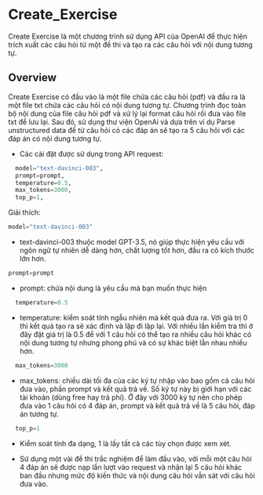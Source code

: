 # Create_Exercise
Create Exercise là một chương trình sử dụng API của OpenAI để thực hiện trích xuất các câu hỏi từ một đề thi và tạo ra các câu hỏi với nội dung tương tự.
## Overview
Create Exercise có đầu vào là một file chứa các câu hỏi (pdf) và đầu ra là một file txt chứa các câu hỏi có nội dung tương tự.
Chương trình đọc toàn bộ nội dung của file câu hỏi pdf và xử lý lại format câu hỏi rồi đưa vào file txt để lưu lại.
Sau đó, sử dụng thư viện OpenAi và dựa trên ví dụ Parse unstructured data để từ câu hỏi có các đáp án sẽ tạo ra 5 câu hỏi với các đáp án có nội dung tương tự.
* Các cài đặt được sử dụng trong API request:
```python
  model="text-davinci-003",
  prompt=prompt,
  temperature=0.5,
  max_tokens=3000,
  top_p=1,
```
Giải thích:
```python
model="text-davinci-003"
```
* text-davinci-003 thuộc model GPT-3.5, nó giúp thực hiện yêu cầu với ngôn ngữ tự nhiên dễ dàng hơn, chất lượng tốt hơn, đầu ra có kích thước lớn hơn.
```python
prompt=prompt
```
* prompt: chứa nội dung là yêu cầu mà bạn muốn thực hiện
```python
  temperature=0.5
```
* temperature: kiểm soát tính ngẫu nhiên mà kết quả đưa ra. Với giá trị 0 thì kết quả tạo ra sẽ xác định và lặp đi lặp lại. Với nhiều lần kiểm tra thì ở đây đặt giá trị là 0.5 để với 1 câu hỏi có thể tạo ra nhiều câu hỏi khác có nội dung tương tự nhưng phong phú và có sự khác biệt lẫn nhau nhiều hơn.
```python
  max_tokens=3000
```
* max_tokens: chiều dài tối đa của các ký tự nhập vào bao gồm cả câu hỏi đưa vào, phần prompt và kết quả trả về. Số ký tự này bị giới hạn với các tài khoản (dùng free hay trả phí). Ở đây với 3000 ký tự nên cho phép đưa vào 1 câu hỏi có 4 đáp án, prompt và kết quả trả về là 5 câu hỏi, đáp án tương tự.
```python
  top_p=1
```
* Kiểm soát tính đa dạng, 1 là lấy tất cả các tùy chọn được xem xét.

* Sử dụng một vài đề thi trắc nghiệm để làm đầu vào, với mỗi một câu hỏi 4 đáp án sẽ được nạp lần lượt vào request và nhận lại 5 câu hỏi khác ban đầu nhưng mức độ kiến thức và nội dung câu hỏi vẫn sát với câu hỏi đưa vào.



